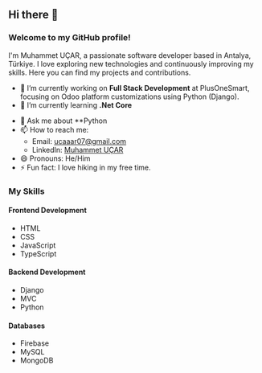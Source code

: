 ## Hi there 👋

<!--
**ucarrr/ucarrr** is a ✨ _special_ ✨ repository because its `README.md` (this file) appears on your GitHub profile.

Here are some ideas to get you started:

- 🔭 I’m currently working on ...
- 🌱 I’m currently learning ...
- 👯 I’m looking to collaborate on ...
- 🤔 I’m looking for help with ...
- 💬 Ask me about ...
- 📫 How to reach me: ...
- 😄 Pronouns: ...
- ⚡ Fun fact: ...
-->
### Welcome to my GitHub profile!

I'm Muhammet UÇAR, a passionate software developer based in Antalya, Türkiye. I love exploring new technologies and continuously improving my skills. Here you can find my projects and contributions.

- 🔭 I’m currently working on **Full Stack Development** at PlusOneSmart, focusing on Odoo platform customizations using Python (Django).
- 🌱 I’m currently learning **.Net Core**
<!-- 🚀 I’m interested in advanced **React Native** and **NestJs** -->
<!-- 👯 I’m looking to collaborate on **open-source projects** and innovative mobile applications.-->
<!-- 🤔 I’m looking for help with **IoT projects** and **cross-platform mobile development**.-->
- 💬 Ask me about **Python
- 📫 How to reach me: 
  - Email: ucaaar07@gmail.com
  - LinkedIn: [Muhammet UÇAR](https://www.linkedin.com/in/muhammet-ucar/)
- 😄 Pronouns: He/Him
- ⚡ Fun fact: I love hiking in my free time.

### My Skills

#### Frontend Development
- HTML
- CSS
- JavaScript
- TypeScript


#### Backend Development
- Django
- MVC
- Python
 
 

#### Databases
- Firebase
- MySQL
- MongoDB
